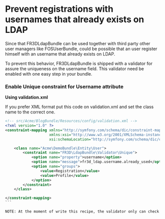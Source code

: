 Prevent registrations with usernames that already exists on LDAP
================================================================

Since that FR3DLdapBundle can be used together with third party other user
managers like FOSUserBundle, could be possible that an user register himself
with an username that already exists on LDAP.

To prevent this behavior, FR3DLdapBundle is shipped with a validator for assure
the uniqueness on the username field. This validator need be enabled with one
easy step in your bundle.

### Enable Unique constraint for Username attribute

**Using validation.xml**

If you prefer XML format put this code on validation.xml and set the class name
to the correct one.

```` xml
<!-- src/Acme/BlogBundle/Resources/config/validation.xml -->
<?xml version="1.0" ?>
<constraint-mapping xmlns="http://symfony.com/schema/dic/constraint-mapping"
                    xmlns:xsi="http://www.w3.org/2001/XMLSchema-instance"
                    xsi:schemaLocation="http://symfony.com/schema/dic/constraint-mapping http://symfony.com/schema/dic/constraint-mapping/constraint-mapping-1.0.xsd">

    <class name="Acme\DemoBundle\Entity\User">
        <constraint name="FR3D\LdapBundle\Validator\Unique">
            <option name="property">username</option>
            <option name="message">fr3d_ldap.username.already_used</option>
            <option name="groups">
                <value>Registration</value>
                <value>Profile</value>
            </option>
        </constraint>
    </class>

</constraint-mapping>
```

NOTE: At the moment of write this recipe, the validator only can check uniqueness with the username attribute
